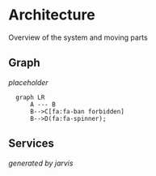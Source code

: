# Architecture

Overview of the system and moving parts

## Graph

_placeholder_

```mermaid
  graph LR
      A --- B
      B-->C[fa:fa-ban forbidden]
      B-->D(fa:fa-spinner);
```

## Services

_generated by jarvis_

